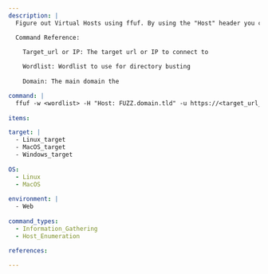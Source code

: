 ```yaml
---
description: |
  Figure out Virtual Hosts using ffuf. By using the "Host" header you can bruteforce subdomains that the server might be listening on.

  Command Reference:

    Target_url or IP: The target url or IP to connect to
    
    Wordlist: Wordlist to use for directory busting
    
    Domain: The main domain the 

command: |
  ffuf -w <wordlist> -H "Host: FUZZ.domain.tld" -u https://<target_url_or_ip>
  
items:

target: |
  - Linux_target
  - MacOS_target
  - Windows_target
  
OS:
  - Linux
  - MacOS
  
environment: |
  - Web
  
command_types:
  - Information_Gathering
  - Host_Enumeration
  
references:

---
```


